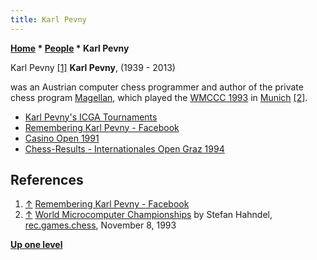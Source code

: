 ```yaml
---
title: Karl Pevny
---
```

**[Home](Home "Home") \* [People](People "People") \* Karl Pevny**



 [](File:KarlPevny.jpg) Karl Pevny <a id="cite-note-1" href="#cite-ref-1">[1]</a> 
**Karl Pevny**, (1939 - 2013)   

was an Austrian computer chess programmer and author of the private chess program [Magellan](Magellan "Magellan"), which played the [WMCCC 1993](WMCCC_1993 "WMCCC 1993") in [Munich](https://en.wikipedia.org/wiki/Munich) <a id="cite-note-2" href="#cite-ref-2">[2]</a>.






* [Karl Pevny's ICGA Tournaments](https://www.game-ai-forum.org/icga-tournaments/person.php?id=213)
* [Remembering Karl Pevny - Facebook](https://www.facebook.com/karl.pevny)
* [Casino Open 1991](http://www.chess-results.com/tnr89.aspx?lan=41)
* [Chess-Results - Internationales Open Graz 1994](http://www.chess-results.com/tnr154.aspx?lan=41)


## References


1. <a id="cite-ref-1" href="#cite-note-1">↑</a> [Remembering Karl Pevny - Facebook](https://www.facebook.com/karl.pevny)
2. <a id="cite-ref-2" href="#cite-note-2">↑</a> [World Microcomputer Championships](https://groups.google.com/d/msg/rec.games.chess/DaNyRcJT8U8/GGcAJEiBMdgJ) by Stefan Hahndel, [rec.games.chess](Computer_Chess_Forums "Computer Chess Forums"), November 8, 1993

**[Up one level](People "People")**







 
